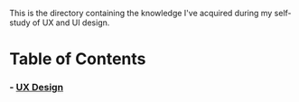 This is the directory containing the knowledge I've acquired during my self-study of UX and UI design.

# Table of Contents
### - [UX Design](./UX_Design/UX.md)